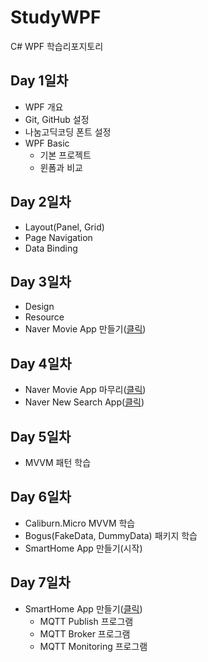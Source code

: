 # StudyWPF
C# WPF 학습리포지토리

## Day 1일차
- WPF 개요
- Git, GitHub 설정
- 나눔고딕코딩 폰트 설정
- WPF Basic
  - 기본 프로젝트
  - 윈폼과 비교

## Day 2일차
- Layout(Panel, Grid)
- Page Navigation
- Data Binding

## Day 3일차
- Design
- Resource
- Naver Movie App 만들기([클릭](https://github.com/colle123/StudyWPF/tree/main/PortFolio#naver-%EC%98%81%ED%99%94%EA%B2%80%EC%83%89))

## Day 4일차
- Naver Movie App 마무리([클릭](https://github.com/colle123/StudyWPF/tree/main/PortFolio#naver-%EC%98%81%ED%99%94%EA%B2%80%EC%83%89))
- Naver New Search App([클릭](https://github.com/colle123/StudyWPF/tree/main/PortFolio#naver-%EB%89%B4%EC%8A%A4%EA%B2%80%EC%83%89))

## Day 5일차
- MVVM 패턴 학습

## Day 6일차
- Caliburn.Micro MVVM 학습
- Bogus(FakeData, DummyData) 패키지 학습
- SmartHome App 만들기(시작)

## Day 7일차
- SmartHome App 만들기([클릭](https://github.com/colle123/StudyWPF/tree/main/PortFolio#smarthome-%EB%AA%A8%EB%8B%88%ED%84%B0%EB%A7%81%EC%95%B1))
  - MQTT Publish 프로그램
  - MQTT Broker 프로그램
  - MQTT Monitoring 프로그램
